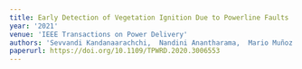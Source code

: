 ```yaml
---
title: Early Detection of Vegetation Ignition Due to Powerline Faults
year: '2021'
venue: 'IEEE Transactions on Power Delivery'
authors: 'Sevvandi Kandanaarachchi,  Nandini Anantharama,  Mario Muñoz Acosta'
paperurl: https://doi.org/10.1109/TPWRD.2020.3006553
---
```


